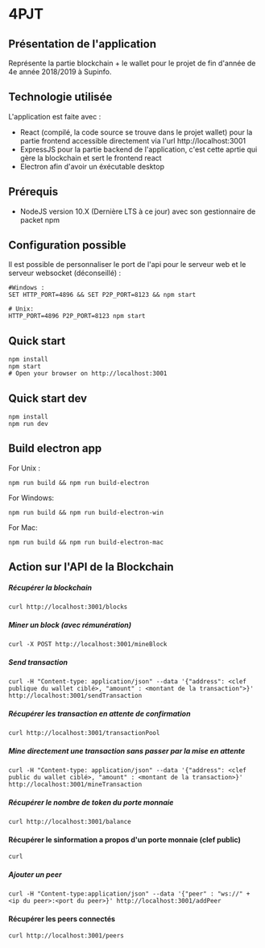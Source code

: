 # 4PJT

## Présentation de l'application

Représente la partie blockchain + le wallet pour le projet de fin d'année de 4e année 2018/2019 à Supinfo.

## Technologie utilisée

L'application est faite avec :
- React (compilé, la code source se trouve dans le projet wallet) pour la partie frontend accessible directement via l'url http://localhost:3001
- ExpressJS pour la partie backend de l'application, c'est cette aprtie qui gère la blockchain et sert le frontend react
- Electron afin d'avoir un éxécutable desktop

## Prérequis

- NodeJS version 10.X (Dernière LTS à ce jour) avec son gestionnaire de packet npm

## Configuration possible

Il est possible de personnaliser le port de l'api pour le serveur web et le serveur websocket (déconseillé) :
```
#Windows :
SET HTTP_PORT=4896 && SET P2P_PORT=8123 && npm start

# Unix:
HTTP_PORT=4896 P2P_PORT=8123 npm start
```

## Quick start

```
npm install
npm start
# Open your browser on http://localhost:3001
```

## Quick start dev

```
npm install
npm run dev
```

## Build electron app

For Unix :
```
npm run build && npm run build-electron
```

For Windows:
```
npm run build && npm run build-electron-win
```

For Mac:
```
npm run build && npm run build-electron-mac
```

## Action sur l'API de la Blockchain

##### Récupérer la blockchain

```
curl http://localhost:3001/blocks
```

##### Miner un block (avec rémunération)

```
curl -X POST http://localhost:3001/mineBlock
```

##### Send transaction

```
curl -H "Content-type: application/json" --data '{"address": <clef publique du wallet ciblé>, "amount" : <montant de la transaction">}' http://localhost:3001/sendTransaction
```

##### Récupérer les transaction en attente de confirmation

```
curl http://localhost:3001/transactionPool
```

##### Mine directement une transaction sans passer par la mise en attente

```
curl -H "Content-type: application/json" --data '{"address": <clef public du wallet ciblé>, "amount" : <montant de la transaction>}' http://localhost:3001/mineTransaction
```

##### Récupérer le nombre de token du porte monnaie

```
curl http://localhost:3001/balance
```

#### Récupérer le sinformation a propos d'un porte monnaie (clef public)

```
curl
```

##### Ajouter un peer

```
curl -H "Content-type:application/json" --data '{"peer" : "ws://" + <ip du peer>:<port du peer>}' http://localhost:3001/addPeer
```

#### Récupérer les peers connectés

```
curl http://localhost:3001/peers
```